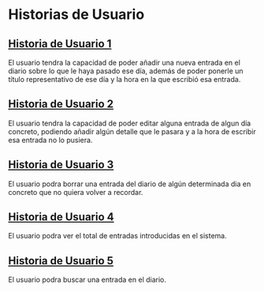 # Historias de Usuario

## [Historia de Usuario 1](https://github.com/juanalberto58/AppIV/issues/4)

El usuario tendra la capacidad de poder añadir una nueva entrada en el diario sobre lo que le haya pasado ese día, además de poder ponerle un título representativo de ese día y la hora en la que escribió esa entrada.

## [Historia de Usuario 2](https://github.com/juanalberto58/AppIV/issues/10)

El usuario tendra la capacidad de poder editar alguna entrada de algun día concreto, podiendo añadir algún detalle que le pasara y a la hora de escribir esa entrada no lo pusiera.

## [Historia de Usuario 3](https://github.com/juanalberto58/AppIV/issues/11)

El usuario podra borrar una entrada del diario de algún determinada dia en concreto que no quiera volver a recordar.

## [Historia de Usuario 4](https://github.com/juanalberto58/AppIV/issues/32)

El usuario podra ver el total de entradas introducidas en el sistema.

## [Historia de Usuario 5](https://github.com/juanalberto58/AppIV/issues/58)

El usuario podra buscar una entrada en el diario.






